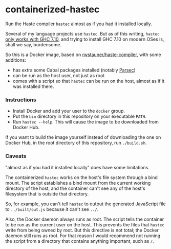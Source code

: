 containerized-hastec
====================

Run the Haste compiler `hastec` almost as if you had it installed locally.

Several of my language projects use `hastec`.  But as of this writing, `hastec`
[only works with GHC 7.10](https://github.com/valderman/haste-compiler/issues/428),
and trying to install GHC 7.10 on modern OSes is, shall we say, burdensome.

So this is a Docker image, based on [rwstauner/haste-compiler](https://hub.docker.com/r/rwstauner/haste-compiler),
with some additions:

*   has extra some Cabal packages installed (notably [Parsec](https://hackage.haskell.org/package/parsec))
*   can be run as the host user, not just as root
*   comes with a script so that `hastec` can be run on the host, almost as if it was installed there.

### Instructions

*   Install Docker and add your user to the `docker` group.
*   Put the `bin` directory in this repository on your executable `PATH`.
*   Run `hastec --help`.  This will cause the image to be downloaded from
    Docker Hub.

If you want to build the image yourself instead of downloading the one
on Docker Hub, in the root directory of this repository, run `./build.sh`.

### Caveats

"almost as if you had it installed locally" does have some limitations.

The containerized `hastec` works on the host's file system through a
bind mount.  The script establishes a bind mount from the current
working directory of the host, and the container can't see any of
the host's filesystem that is outside that directory.

So, for example, you can't tell `hastec` to output the generated
JavaScript file to `../built/out.js` because it can't see `../`.

Also, the Docker daemon always runs as root.  The script tells the
container to be run as the current user on the host.  This prevents
the files that `hastec` write from being owned by root.  But this
directive is not total; the Docker daemon still runs as root.
For that reason I would recommend not running the script from a
directory that contains anything important, such as `/`.
